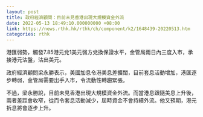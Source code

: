 ```yaml
---
layout: post
title: 政府經濟顧問：目前未見香港出現大規模資金外流
date: 2022-05-13 18:49:10.000000000 +08:00
link: https://news.rthk.hk/rthk/ch/component/k2/1648439-20220513.htm
categories: rthk
---
```


港匯弱勢，觸發7.85港元兌1美元弱方兌換保證水平，金管局兩日內三度入市，承接港元沽盤，沽出美元。

政府經濟顧問梁永勝表示，美國加息令港美息差擴闊，目前套息活動增加，港匯逐步轉弱，金管局需要出手入市，令流動性轉趨緊張。

不過，梁永勝說，目前未見香港出現大規模資金外流。而當港息跟隨美息上升後，兩者差距會收窄，從而令套息活動減少，屆時資金不會持續外流。他又預期，港元拆息將會逐步上升。
